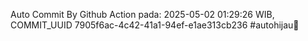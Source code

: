 Auto Commit By Github Action pada: 2025-05-02 01:29:26 WIB, COMMIT_UUID 7905f6ac-4c42-41a1-94ef-e1ae313cb236 #autohijau🗿
